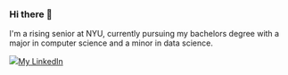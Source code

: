 ### Hi there 👋

<!--
**michael-shu/michael-shu** is a ✨ _special_ ✨ repository because its `README.md` (this file) appears on your GitHub profile.

Here are some ideas to get you started:

- 🔭 I’m currently working on ...
- 🌱 I’m currently learning ...
- 👯 I’m looking to collaborate on ...
- 🤔 I’m looking for help with ...
- 💬 Ask me about ...
- 📫 How to reach me: ...
- 😄 Pronouns: ...
- ⚡ Fun fact: ...
-->

I'm a rising senior at NYU, currently pursuing my bachelors degree with a major in computer science and a minor in data science. 

<div>

<img src = "https://img.shields.io/badge/LinkedIn-0077B5?style=for-the-badge&logo=linkedin&logoColor=white" /><a href = "https://www.linkedin.com/in/michael-shu-1ba7b0215/">My LinkedIn</a>
</div>

###

